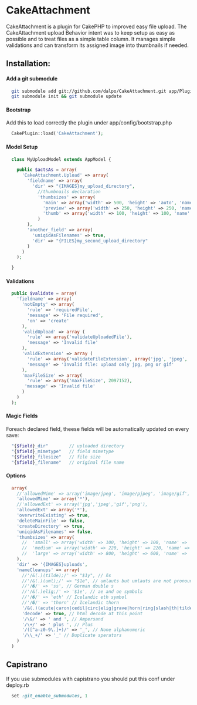 # CakeAttachment

CakeAttachment is a plugin for CakePHP to improved easy file upload. The CakeAttachment upload Behavior intent was to keep setup as easy as possible and to treat files as a simple table column. It manages simple validations and can transform its assigned image into thumbnails if needed.


## Installation:

#### Add a git submodule

```bash
  git submodule add git://github.com/dalpo/CakeAttachment.git app/Plugin/CakeAttachment
  git submodule init && git submodule update
```

#### Bootstrap

Add this to load correctly the plugin under app/config/bootstrap.php

```php
  CakePlugin::load('CakeAttachment');
```

#### Model Setup

```php
  class MyUploadModel extends AppModel {

    public $actsAs = array(
      'CakeAttachment.Upload' => array(
        'fieldname' => array(
          'dir' => "{IMAGES}my_upload_directory",
            //thumbnails declaration
            'thumbsizes' => array(
              'main' => array('width' => 500, 'height' => 'auto', 'name' =>  'main.{$file}.{$ext}'),
              'preview' => array('width' => 250, 'height' => 250, 'name' => 'preview.{$file}.{$ext}')
              'thumb' => array('width' => 100, 'height' => 100, 'name' =>  'thumb.{$file}.{$ext}', 'proportional' => false)
            )
        ),
        'another_field' => array(
          'uniqidAsFilenames' => true,
          'dir' => "{FILES}my_second_upload_directory"
        )
      )
    );

  }
```

#### Validations

```php
  public $validate = array(
    'fieldname' => array(
      'notEmpty' => array(
        'rule' => 'requiredFile',
        'message' => 'File required',
        'on' => 'create'
      ),
      'validUpload' => array (
        'rule' => array('validateUploadedFile'),
        'message' => 'Invalid file'
      ),
      'validExtension' => array (
        'rule' => array('validateFileExtension', array('jpg', 'jpeg', 'png', 'gif')),
        'message' => 'Invalid file: upload only jpg, png or gif'
      ),
      'maxFileSize' => array(
        'rule' => array('maxFileSize', 2097152),
       'message' => 'Invalid file'
      )
    )
  );
```

#### Magic Fields
Foreach declared field, theese fields will be automatically updated on every save:

```php
  "{$field}_dir"        // uploaded directory
  "{$field}_mimetype"   // field mimetype
  "{$field}_filesize"   // file size
  "{$field}_filename"   // original file name
```

#### Options

```php
  array(
    //'allowedMime' => array('image/jpeg', 'image/pjpeg', 'image/gif', 'image/png', 'image/x-png'),
    'allowedMime' => array('*'),
    //'allowedExt' => array('jpg','jpeg','gif','png'),
    'allowedExt' => array('*'),
    'overwriteExisting' => true,
    'deleteMainFile' => false,
    'createDirectory' => true,
    'uniqidAsFilenames' => false,
    'thumbsizes' => array(
      //  'small' => array('width' => 100, 'height' => 100, 'name' => '{$file}.small.{$ext}', 'proportional' => true),
      //  'medium' => array('width' => 220, 'height' => 220, 'name' => '{$file}.medium.{$ext}', 'proportional' => true),
      //  'large' => array('width' => 800, 'height' => 600, 'name' => '{$file}.large.{$ext}', 'proportional' => true)
    ),
    'dir' => '{IMAGES}uploads',
    'nameCleanups' => array(
      //'/&(.)(tilde);/' => "$1y", // ñs
      //'/&(.)(uml);/' => "$1e", // umlauts but umlauts are not pronounced the same is all languages.
      //'/�/' => 'ss', // German double s
      //'/&(.)elig;/' => '$1e', // ae and oe symbols
      //'/�/' => 'eth' // Icelandic eth symbol
      //'/�/' => 'thorn' // Icelandic thorn
      '/&(.)(acute|caron|cedil|circ|elig|grave|horn|ring|slash|th|tilde|uml|zlig);/' => '$1', // strip all
      'decode' => true, // html decode at this point
      '/\&/' => ' and ', // Ampersand
      '/\+/' => ' plus ', // Plus
      '/([^a-z0-9\.]+)/' => '_', // None alphanumeric
      '/\\_+/' => '_' // Duplicate sperators
    )
  )
```


## Capistrano

If you use submodules with capistrano you should put this conf under deploy.rb

```ruby
  set :git_enable_submodules, 1
```

